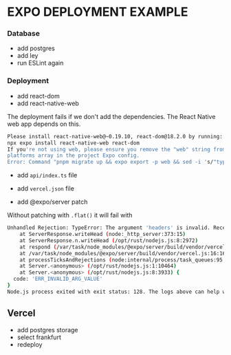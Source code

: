 # EXPO DEPLOYMENT EXAMPLE

### Database

- add postgres
- add ley
- run ESLint again

### Deployment

- add react-dom
- add react-native-web

The deployment fails if we don't add the dependencies. The React Native web app depends on this. 

```bash
Please install react-native-web@~0.19.10, react-dom@18.2.0 by running:
npx expo install react-native-web react-dom
If you're not using web, please ensure you remove the "web" string from the
platforms array in the project Expo config.
Error: Command "pnpm migrate up && expo export -p web && sed -i 's/"type": "module"/"type": "commonjs"/' package.json" exited with 1
```

- add `api/index.ts` file 
- add `vercel.json` file

- add @expo/server patch

Without patching with `.flat()` it will fail with

```bash
Unhandled Rejection: TypeError: The argument 'headers' is invalid. Received [ [ 'content-type', 'text/html' ] ]
    at ServerResponse.writeHead (node:_http_server:373:15)
    at ServerResponse.n.writeHead (/opt/rust/nodejs.js:8:2972)
    at respond (/var/task/node_modules/@expo/server/build/vendor/vercel.js:62:9)
    at /var/task/node_modules/@expo/server/build/vendor/vercel.js:16:16
    at processTicksAndRejections (node:internal/process/task_queues:95:5)
    at Server.<anonymous> (/opt/rust/nodejs.js:1:10464)
    at Server.<anonymous> (/opt/rust/nodejs.js:8:3933) {
  code: 'ERR_INVALID_ARG_VALUE'
}
Node.js process exited with exit status: 128. The logs above can help with debugging the issue.
```



## Vercel 

- add postgres storage
- select frankfurt
- redeploy
